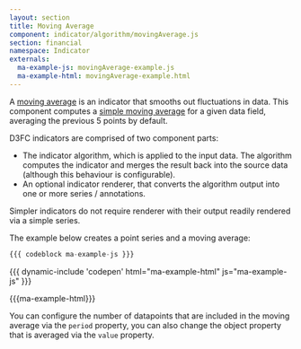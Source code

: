 ```yaml
---
layout: section
title: Moving Average
component: indicator/algorithm/movingAverage.js
section: financial
namespace: Indicator
externals:
  ma-example-js: movingAverage-example.js
  ma-example-html: movingAverage-example.html
---
```


A [moving average](http://en.wikipedia.org/wiki/Moving_average) is an indicator that smooths out fluctuations in data. This component computes a [simple moving average](http://en.wikipedia.org/wiki/Moving_average#Simple_moving_average) for a given data field, averaging the previous 5 points by default.

D3FC indicators are comprised of two component parts:

 + The indicator algorithm, which is applied to the input data. The algorithm computes the indicator and merges the result back into the source data (although this behaviour is configurable).
 + An optional indicator renderer, that converts the algorithm output into one or more series / annotations.

Simpler indicators do not require renderer with their output readily rendered via a simple series.

The example below creates a point series and a moving average:

```js
{{{ codeblock ma-example-js }}}
```

{{{ dynamic-include 'codepen' html="ma-example-html" js="ma-example-js" }}}

{{{ma-example-html}}}
<script type="text/javascript">
{{{ma-example-js}}}
</script>

You can configure the number of datapoints that are included in the moving average via the `period` property, you can also change the object property that is averaged via the `value` property.
